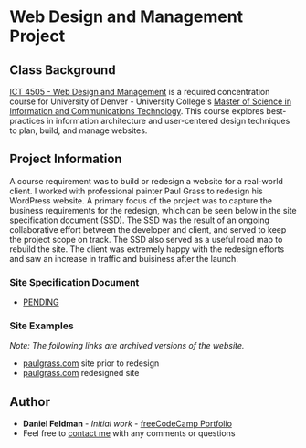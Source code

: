 # Web Design and Management Project

## Class Background
[ICT 4505 - Web Design and Management](https://universitycollege.du.edu/courses/coursesdetail.cfm?degreecode=ict&coursenum=4505) is a required concentration course for University of Denver - University College's [Master of Science in Information and Communications Technology](https://universitycollege.du.edu/ict/degree/masters/web-design-and-development-online/degreeid/400). This course explores best-practices in information architecture and user-centered design techniques to plan, build, and manage websites.

## Project Information
A course requirement was to build or redesign a website for a real-world client. I worked with professional painter Paul Grass to redesign his WordPress website. A primary focus of the project was to capture the business requirements for the redesign, which can be seen below in the site specification document (SSD). The SSD was the result of an ongoing collaborative effort between the developer and client, and served to keep the project scope on track. The SSD also served as a useful road map to rebuild the site. The client was extremely happy with the redesign efforts and saw an increase in traffic and buisiness after the launch.   

### Site Specification Document
- [PENDING]()

### Site Examples
_Note: The following links are archived versions of the website._  
- [paulgrass.com](https://web.archive.org/web/20141218055230/http://paulgrass.com/) site prior to redesign
- [paulgrass.com](https://web.archive.org/web/20160310191444/http://paulgrass.com/) redesigned site

## Author

* **Daniel Feldman** - *Initial work* - [freeCodeCamp Portfolio](https://feldbot.github.io/fcc-portfolio/)
* Feel free to [contact me](mailto:feldbot@gmail.com) with any comments or questions

